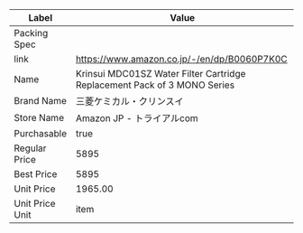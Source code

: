 | Label           | Value                                                                    |
| --------------- | ------------------------------------------------------------------------ |
| Packing Spec    |                                                                          |
| link            | https://www.amazon.co.jp/-/en/dp/B0060P7K0C                              |
| Name            | Krinsui MDC01SZ Water Filter Cartridge Replacement Pack of 3 MONO Series |
| Brand Name      | 三菱ケミカル・クリンスイ                                                             |
| Store Name      | Amazon JP - トライアルcom                                                     |
| Purchasable     | true                                                                     |
| Regular Price   | 5895                                                                     |
| Best Price      | 5895                                                                     |
| Unit Price      | 1965.00                                                                  |
| Unit Price Unit | item                                                                     |
